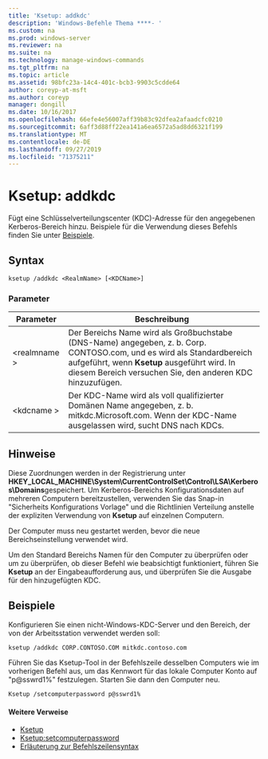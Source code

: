 ```yaml
---
title: 'Ksetup: addkdc'
description: 'Windows-Befehle Thema ****- '
ms.custom: na
ms.prod: windows-server
ms.reviewer: na
ms.suite: na
ms.technology: manage-windows-commands
ms.tgt_pltfrm: na
ms.topic: article
ms.assetid: 98bfc23a-14c4-401c-bcb3-9903c5cdde64
author: coreyp-at-msft
ms.author: coreyp
manager: dongill
ms.date: 10/16/2017
ms.openlocfilehash: 66efe4e56007aff39b83c92dfea2afaadcfc0210
ms.sourcegitcommit: 6aff3d88ff22ea141a6ea6572a5ad8dd6321f199
ms.translationtype: MT
ms.contentlocale: de-DE
ms.lasthandoff: 09/27/2019
ms.locfileid: "71375211"
---
```

# <a name="ksetupaddkdc"></a>Ksetup: addkdc



Fügt eine Schlüsselverteilungscenter (KDC)-Adresse für den angegebenen Kerberos-Bereich hinzu. Beispiele für die Verwendung dieses Befehls finden Sie unter [Beispiele](#BKMK_Examples).

## <a name="syntax"></a>Syntax

```
ksetup /addkdc <RealmName> [<KDCName>] 
```

### <a name="parameters"></a>Parameter

|Parameter|Beschreibung|
|---------|-----------|
|\<realmname >|Der Bereichs Name wird als Großbuchstabe (DNS-Name) angegeben, z. b. Corp. CONTOSO.com, und es wird als Standardbereich aufgeführt, wenn **Ksetup** ausgeführt wird. In diesem Bereich versuchen Sie, den anderen KDC hinzuzufügen.|
|\<kdcname >|Der KDC-Name wird als voll qualifizierter Domänen Name angegeben, z. b. mitkdc.Microsoft.com. Wenn der KDC-Name ausgelassen wird, sucht DNS nach KDCs.|

## <a name="remarks"></a>Hinweise

Diese Zuordnungen werden in der Registrierung unter **HKEY_LOCAL_MACHINE\System\CurrentControlSet\Control\LSA\Kerberos\Domains**gespeichert. Um Kerberos-Bereichs Konfigurationsdaten auf mehreren Computern bereitzustellen, verwenden Sie das Snap-in "Sicherheits Konfigurations Vorlage" und die Richtlinien Verteilung anstelle der expliziten Verwendung von **Ksetup** auf einzelnen Computern.

Der Computer muss neu gestartet werden, bevor die neue Bereichseinstellung verwendet wird.

Um den Standard Bereichs Namen für den Computer zu überprüfen oder um zu überprüfen, ob dieser Befehl wie beabsichtigt funktioniert, führen Sie **Ksetup** an der Eingabeaufforderung aus, und überprüfen Sie die Ausgabe für den hinzugefügten KDC.

## <a name="BKMK_Examples"></a>Beispiele

Konfigurieren Sie einen nicht-Windows-KDC-Server und den Bereich, der von der Arbeitsstation verwendet werden soll:
```
ksetup /addkdc CORP.CONTOSO.COM mitkdc.contoso.com
```
Führen Sie das Ksetup-Tool in der Befehlszeile desselben Computers wie im vorherigen Befehl aus, um das Kennwort für das lokale Computer Konto auf "p@sswrd1%" festzulegen. Starten Sie dann den Computer neu.
```
Ksetup /setcomputerpassword p@sswrd1%
```

#### <a name="additional-references"></a>Weitere Verweise

-   [Ksetup](ksetup.md)
-   [Ksetup:setcomputerpassword](ksetup-setcomputerpassword.md)
-   [Erläuterung zur Befehlszeilensyntax](command-line-syntax-key.md)